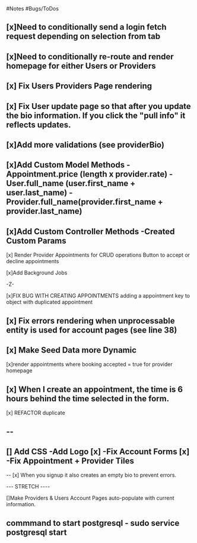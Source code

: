 #Notes
#Bugs/ToDos

[x]Need to conditionally send a login fetch request depending on selection from tab 
--
[x]Need to conditionally re-route and render homepage for either Users or Providers
--
[x] Fix Users Providers Page rendering
-- 
[x] Fix User update page so that after you update the bio information. If you click the "pull info" it reflects updates. 
-- 
[x]Add more validations (see providerBio)
--
[x]Add Custom Model Methods
-Appointment.price (length x provider.rate)
-User.full_name (user.first_name + user.last_name)
-Provider.full_name(provider.first_name + provider.last_name)
--
[x]Add Custom Controller Methods 
-Created Custom Params 
--
[x] Render Provider Appointments for CRUD operations 
Button to accept or decline appointments

[x]Add Background Jobs


-Z-

[x]FIX BUG WITH CREATING APPOINTMENTS adding a appointment key to object with duplicated appointment 

[x] Fix errors rendering when unprocessable entity is used 
for account pages (see line 38)
--
[x] Make Seed Data more Dynamic 
--
[x]render appointments where booking accepted = true for provider homepage 


[x] When I create an appointment, the time is 6 hours behind the time selected in the form. 
--
[x] REFACTOR duplicate 





--
--
[] Add CSS
-Add Logo [x]
-Fix Account Forms [x]
-Fix Appointment + Provider Tiles
-
--
[x] When you signup it also creates an empty bio to prevent errors. 



--- STRETCH ----

[]Make Providers & Users Account Pages auto-populate with current information.


## commmand to start postgresql - sudo service postgresql start
